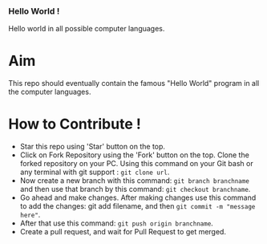 ### Hello World !

Hello world in all possible computer languages. 

# Aim 
This repo should eventually contain the famous "Hello World" program in all the computer languages.

# How to Contribute !
- Star this repo using 'Star' button on the top.
- Click on Fork Repository using the 'Fork' button on the top.
Clone the forked repository on your PC. Using this command on your Git bash or any terminal with git support : `git clone url`.
- Now create a new branch with this command: `git branch branchname` and then use that branch by this command: `git checkout branchname`.
- Go ahead and make changes.
After making changes use this command to add the changes: git add filename, and then `git commit -m "message here"`.
- After that use this command: `git push origin branchname`.
- Create a pull request, and wait for Pull Request to get merged.
